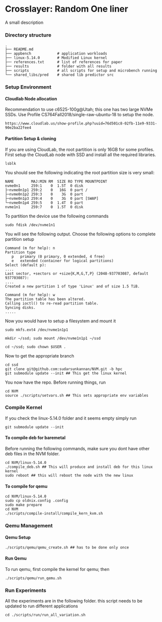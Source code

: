 Crosslayer: Random One liner
==================================================

A small description


### Directory structure
```
.
├── README.md
├── appbench            # application workloads
├── linux-5.14.0        # Modified Linux kernel
├── references.txt      # list of references for paper
├── results             # folder with all results 
├── scripts             # all scripts for setup and microbench running
└── shared_libs/pred    # shared lib predictor src
```


### Setup Environment


#### Cloudlab Node allocation
Recommendation to use c6525-100g@Utah; this one has two large NVMe SSDs.
Use Profile CS764Fall2018/single-raw-ubuntu-18 to setup the node.
```
https://www.cloudlab.us/show-profile.php?uuid=76d501c8-02fb-11e9-9331-90e2ba22fee4
```

#### Partition Setup & cloning

If you are using CloudLab, the root partition is only 16GB for some profiles.
First setup the CloudLab node with SSD and install all the required libraries.

```
lsblk
```

You should see the following indicating the root partition size is very small:

```
NAME        MAJ:MIN RM  SIZE RO TYPE MOUNTPOINT
nvme0n1     259:1    0  1.5T  0 disk 
├─nvme0n1p1 259:2    0   16G  0 part /
├─nvme0n1p2 259:3    0    3G  0 part 
├─nvme0n1p3 259:4    0    3G  0 part [SWAP]
└─nvme0n1p4 259:5    0  1.4T  0 part 
nvme1n1     259:7    0  1.5T  0 disk 
```

To partition the device use the following commands

```
sudo fdisk /dev/nvme1n1
```

You will see the following output. Choose the following options to complete partition setup
```
Command (m for help): n
Partition type
   p   primary (0 primary, 0 extended, 4 free)
   e   extended (container for logical partitions)
Select (default p):
....
Last sector, +sectors or +size{K,M,G,T,P} (2048-937703087, default 937703087):
....
Created a new partition 1 of type 'Linux' and of size 1.5 TiB.

Command (m for help): w
The partition table has been altered.
Calling ioctl() to re-read partition table.
Syncing disks.
.....
```

Now you would have to setup a filesystem and mount it 

```
sudo mkfs.ext4 /dev/nvme1n1p1

mkdir ~/ssd; sudo mount /dev/nvme1n1p1 ~/ssd

cd ~/ssd; sudo chown $USER .
```


Now to get the appropriate branch

```
cd ssd
git clone git@github.com:sudarsunkannan/NVM.git -b hpc
git submodule update --init ## This get the linux kernel
```

You now have the repo. Before running things, run

```
cd NVM
source ./scripts/setvars.sh ## This sets appropriate env variables
```



### Compile Kernel

If you check the linux-5.14.0 folder and it seems empty simply run

```
git submodule update --init
```

#### To compile deb for baremetal

Before running the following commands, make sure you dont have other deb files in the NVM folder.

```
cd NVM/linux-5.14.0
./compile_deb.sh ## This will produce and install deb for this linux kernel
sudo reboot ## this will reboot the node with the new linux 
```

#### To compile for qemu

```
cd NVM/linux-5.14.0
sudo cp oldnix.config .config
sudo make prepare
cd NVM
./scripts/compile-install/compile_kern_kvm.sh
```

### Qemu Management

#### Qemu Setup

```
./scripts/qemu/qemu_create.sh ## has to be done only once
```

#### Run Qemu
To run qemu, first compile the kernel for qemu; then

```
./scripts/qemu/run_qemu.sh
```


### Run Experiments
All the experiments are in the following folder.
this script needs to be updated to run different applications

```
cd ./scripts/run/run_all_variation.sh
```
